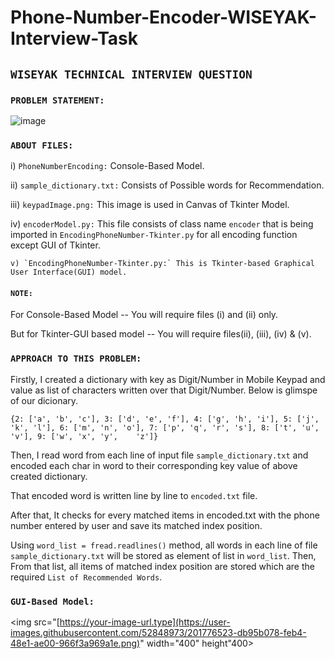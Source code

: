# Phone-Number-Encoder-WISEYAK-Interview-Task

## `WISEYAK TECHNICAL INTERVIEW QUESTION`
 
 ### `PROBLEM STATEMENT:`

![image](https://user-images.githubusercontent.com/52848973/201769237-de8b5140-8155-4412-bd5b-537b47535d4b.png)

### `ABOUT FILES:`

   i) `PhoneNumberEncoding:` Console-Based Model.

   ii) `sample_dictionary.txt:` Consists of Possible words for Recommendation.

   iii) `keypadImage.png:` This image is used in Canvas of Tkinter Model.

   iv) `encoderModel.py:` This file consists of class name `encoder` that is being imported in `EncodingPhoneNumber-Tkinter.py` for all encoding function except GUI of         Tkinter.

    v) `EncodingPhoneNumber-Tkinter.py:` This is Tkinter-based Graphical User Interface(GUI) model.

#### `NOTE:`

   For Console-Based Model -- You will require files (i) and (ii) only. 

   But for Tkinter-GUI based model -- You will require files(ii), (iii), (iv) & (v).
 
 ### `APPROACH TO THIS PROBLEM:`
 
   Firstly, I created a dictionary with key as Digit/Number in Mobile Keypad and value as list of characters written over that Digit/Number. Below is glimspe of our      dicionary.

  `{2: ['a', 'b', 'c'], 3: ['d', 'e', 'f'], 4: ['g', 'h', 'i'], 5: ['j', 'k', 'l'], 6: ['m', 'n', 'o'], 7: ['p', 'q', 'r', 's'], 8: ['t', 'u', 'v'], 9: ['w', 'x', 'y',    'z']}`

  Then, I read word from each line of input file `sample_dictionary.txt` and encoded each char in word to their corresponding key value of above created dictionary.

  That encoded word is written line by line to `encoded.txt` file. 

  After that, It checks for every matched items in encoded.txt with the phone number entered by user and save its matched index position. 

  Using `word_list = fread.readlines()` method, all words in each line of file `sample_dictionary.txt` will be stored as element of list in `word_list`.
  Then, From that list, all items of matched index position are stored which are the required `List of Recommended Words`.

### `GUI-Based Model:`

<img src="[https://your-image-url.type](https://user-images.githubusercontent.com/52848973/201776523-db95b078-feb4-48e1-ae00-966f3a969a1e.png)" width="400" height"400>
